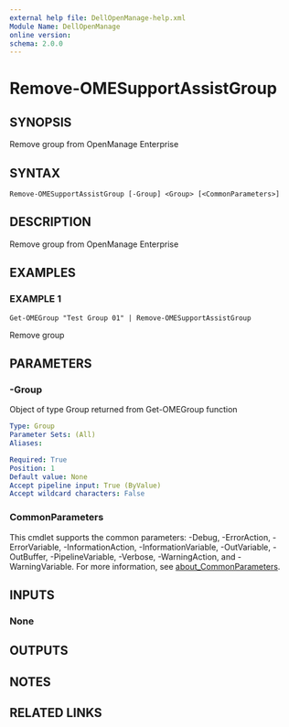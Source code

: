 ```yaml
---
external help file: DellOpenManage-help.xml
Module Name: DellOpenManage
online version:
schema: 2.0.0
---
```


# Remove-OMESupportAssistGroup

## SYNOPSIS
Remove group from OpenManage Enterprise

## SYNTAX

```
Remove-OMESupportAssistGroup [-Group] <Group> [<CommonParameters>]
```

## DESCRIPTION
Remove group from OpenManage Enterprise

## EXAMPLES

### EXAMPLE 1
```
Get-OMEGroup "Test Group 01" | Remove-OMESupportAssistGroup
```

Remove group

## PARAMETERS

### -Group
Object of type Group returned from Get-OMEGroup function

```yaml
Type: Group
Parameter Sets: (All)
Aliases:

Required: True
Position: 1
Default value: None
Accept pipeline input: True (ByValue)
Accept wildcard characters: False
```

### CommonParameters
This cmdlet supports the common parameters: -Debug, -ErrorAction, -ErrorVariable, -InformationAction, -InformationVariable, -OutVariable, -OutBuffer, -PipelineVariable, -Verbose, -WarningAction, and -WarningVariable. For more information, see [about_CommonParameters](http://go.microsoft.com/fwlink/?LinkID=113216).

## INPUTS

### None
## OUTPUTS

## NOTES

## RELATED LINKS
